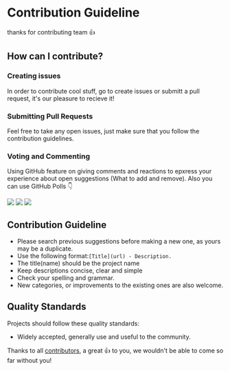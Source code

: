 # Contribution Guideline 

thanks for contributing team :+1:

## How can I contribute?

### Creating issues

In order to contribute cool stuff, go to create issues or submitt a pull request, it's our pleasure to recieve it!

### Submitting Pull Requests

Feel free to take any open issues, just make sure that you follow the contribution guidelines.

### Voting and Commenting 

Using GitHub feature on giving comments and reactions to epxress your experience about open suggestions (What to add and remove). Also
you can use GitHub Polls :point_down:

[![](https://m131jyck4m.execute-api.us-west-2.amazonaws.com/prod/poll/01BN3H6W441S8DTB1NH0DJ2K73/Option%20A)](https://m131jyck4m.execute-api.us-west-2.amazonaws.com/prod/poll/01BN3H6W441S8DTB1NH0DJ2K73/Option%20A/vote)
[![](https://m131jyck4m.execute-api.us-west-2.amazonaws.com/prod/poll/01BN3H6W441S8DTB1NH0DJ2K73/Option%20B)](https://m131jyck4m.execute-api.us-west-2.amazonaws.com/prod/poll/01BN3H6W441S8DTB1NH0DJ2K73/Option%20B/vote)
[![](https://m131jyck4m.execute-api.us-west-2.amazonaws.com/prod/poll/01BN3H6W441S8DTB1NH0DJ2K73/Option%20C)](https://m131jyck4m.execute-api.us-west-2.amazonaws.com/prod/poll/01BN3H6W441S8DTB1NH0DJ2K73/Option%20C/vote)

## Contribution Guideline

* Please search previous suggestions before making a new one, as yours may be a duplicate.
* Use the following format:`[Title](url) - Description.`
* The title(name) should be the project name
* Keep descriptions concise, clear and simple
* Check your spelling and grammar.
* New categories, or improvements to the existing ones are also welcome.

## Quality Standards

Projects should follow these quality standards:

* Widely accepted, generally use and useful to the community.

Thanks to all [contributors](https://github.com/qedihakunamatata/Labeling-Web-App/graphs/contributors), a great :+1: to you, we wouldn't be able to come so far without you!

